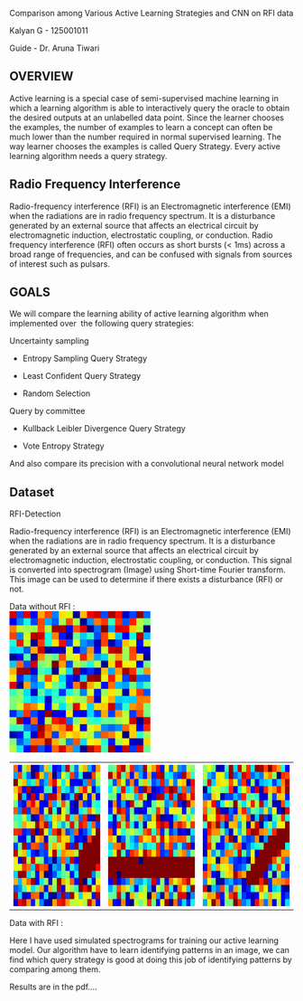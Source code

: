 Comparison among Various Active Learning Strategies and CNN on RFI data

Kalyan G - 125001011

Guide - Dr. Aruna Tiwari

OVERVIEW
--------

Active learning is a special case of semi-supervised machine learning in which a learning algorithm is able to interactively query the oracle to obtain the desired outputs at an unlabelled data point. Since the learner chooses the examples, the number of examples to learn a concept can often be much lower than the number required in normal supervised learning. The way learner chooses the examples is called Query Strategy. Every active learning algorithm needs a query strategy.

Radio Frequency Interference
----------------------------

Radio-frequency interference (RFI) is an Electromagnetic interference (EMI) when the radiations are in radio frequency spectrum. It is a disturbance generated by an external source that affects an electrical circuit by electromagnetic induction, electrostatic coupling, or conduction. Radio frequency interference (RFI) often occurs as short bursts (< 1ms) across a broad range of frequencies, and can be confused with signals from sources of interest such as pulsars.

GOALS
-----

We will compare the learning ability of active learning algorithm when implemented over  the following query strategies:

Uncertainty sampling

-   Entropy Sampling Query Strategy

-   Least Confident Query Strategy

-   Random Selection 

Query by committee

-   Kullback Leibler Divergence Query Strategy

-   Vote Entropy Strategy

And also compare its precision with a convolutional neural network model 

Dataset
-------

RFI-Detection

Radio-frequency interference (RFI) is an Electromagnetic interference (EMI) when the radiations are in radio frequency spectrum. It is a disturbance generated by an external source that affects an electrical circuit by electromagnetic induction, electrostatic coupling, or conduction. This signal is converted into spectrogram (Image) using Short-time Fourier transform. This image can be used to determine if there exists a disturbance (RFI) or not.



Data without RFI :\
<img src="https://github.com/kalyan0510/ActiveLearningTechniques/blob/master/Code/Generate%20Simulated%20RFI%20Data/img/img_0.png?raw=true&s=20" width="250" height="250">

<table><th><img src="https://github.com/kalyan0510/ActiveLearningTechniques/blob/master/Code/Generate%20Simulated%20RFI%20Data/img/pulsarimg_0.png?raw=true" width="250" height="250"></th><th>
<img src="https://github.com/kalyan0510/ActiveLearningTechniques/blob/master/Code/Generate%20Simulated%20RFI%20Data/img/x_img_0.png?raw=true" width="250" height="250"></th><th>
<img src="https://github.com/kalyan0510/ActiveLearningTechniques/blob/master/Code/Generate%20Simulated%20RFI%20Data/img/pulsarimg_1.png?raw=true" width="250" height="250"></th></table>
Data with RFI :



Here I have used simulated spectrograms for training our active learning model. Our algorithm have to learn identifying patterns in an image, we can find which query strategy is good at doing this job of identifying patterns by comparing among them.


Results are in the pdf....
